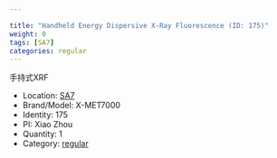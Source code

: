 ```yaml
---

title: "Handheld Energy Dispersive X-Ray Fluorescence (ID: 175)"
weight: 0
tags: [SA7]
categories: regular
---
```


手持式XRF

<!--more-->



- Location: [SA7](../../tags/sa7)
- Brand/Model: X-MET7000
- Identity: 175
- PI: Xiao Zhou
- Quantity: 1
- Category: [regular](../../categories/regular)






